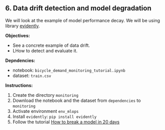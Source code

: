 ## 6. Data drift detection and model degradation

We will look at the example of model performance decay. We will be using library [evidently](https://evidentlyai.com/).

**Objectives:**

- See a concrete example of data drift.
- LHow to detect and evaluate it.

**Depndencies:**

- notebook: `bicycle_demand_monitoring_tutorial.ipynb`
- dataset: `train.csv`

**Instructions:**

1. Create the directory `monitoring`
2. Download the notebook and the dataset from `dependencies` to `monitoring`
3. Activate environment `env_mlops`
4. Install `evidently`: `pip install evidently`
5. Follow the tutorial [How to break a model in 20 days](https://evidentlyai.com/blog/tutorial-1-model-analytics-in-production)
